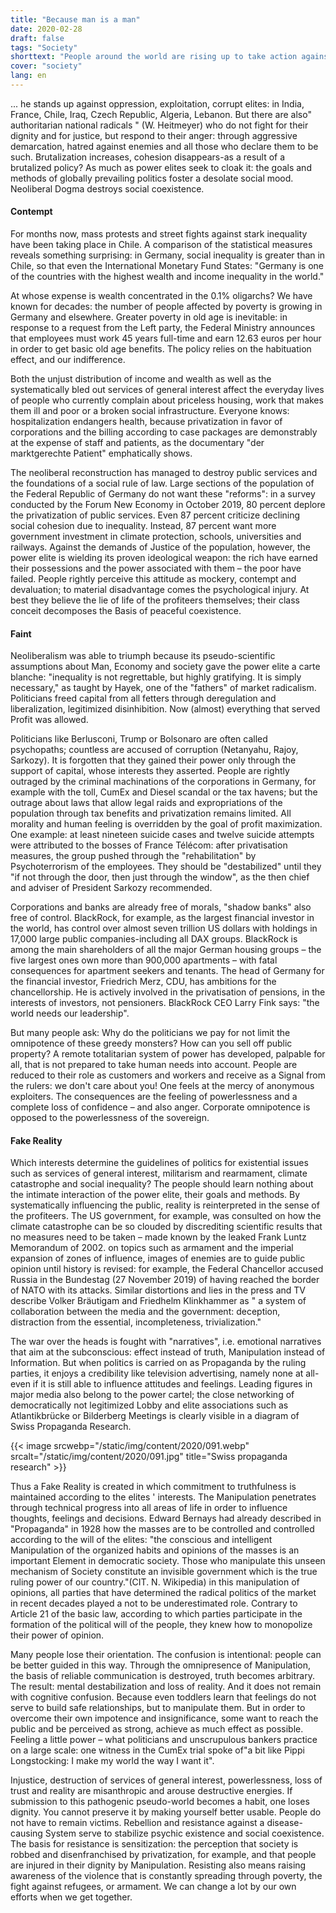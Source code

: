 ```yaml
---
title: "Because man is a man"
date: 2020-02-28
draft: false
tags: "Society"
shorttext: "People around the world are rising up to take action against exploitation and power elites. The threshold for violence decreases and one asks \"the brutalization of society\"?"
cover: "society"
lang: en
---
```


... he stands up against oppression, exploitation, corrupt elites: in India, France, Chile, Iraq, Czech Republic, Algeria, Lebanon. But there are also" authoritarian national radicals " (W. Heitmeyer) who do not fight for their dignity and for justice, but respond to their anger: through aggressive demarcation, hatred against enemies and all those who declare them to be such. Brutalization increases, cohesion disappears-as a result of a brutalized policy? As much as power elites seek to cloak it: the goals and methods of globally prevailing politics foster a desolate social mood. Neoliberal Dogma destroys social coexistence.

#### Contempt

For months now, mass protests and street fights against stark inequality have been taking place in Chile. A comparison of the statistical measures reveals something surprising: in Germany, social inequality is greater than in Chile, so that even the International Monetary Fund States: "Germany is one of the countries with the highest wealth and income inequality in the world."

At whose expense is wealth concentrated in the 0.1% oligarchs? We have known for decades: the number of people affected by poverty is growing in Germany and elsewhere. Greater poverty in old age is inevitable: in response to a request from the Left party, the Federal Ministry announces that employees must work 45 years full-time and earn 12.63 euros per hour in order to get basic old age benefits. The policy relies on the habituation effect, and our indifference.

Both the unjust distribution of income and wealth as well as the systematically bled out services of general interest affect the everyday lives of people who currently complain about priceless housing, work that makes them ill and poor or a broken social infrastructure. Everyone knows: hospitalization endangers health, because privatization in favor of corporations and the billing according to case packages are demonstrably at the expense of staff and patients, as the documentary "der marktgerechte Patient" emphatically shows.

The neoliberal reconstruction has managed to destroy public services and the foundations of a social rule of law. Large sections of the population of the Federal Republic of Germany do not want these "reforms": in a survey conducted by the Forum New Economy in October 2019, 80 percent deplore the privatization of public services. Even 87 percent criticize declining social cohesion due to inequality. Instead, 87 percent want more government investment in climate protection, schools, universities and railways. Against the demands of Justice of the population, however, the power elite is wielding its proven ideological weapon: the rich have earned their possessions and the power associated with them – the poor have failed. People rightly perceive this attitude as mockery, contempt and devaluation; to material disadvantage comes the psychological injury. At best they believe the lie of life of the profiteers themselves; their class conceit decomposes the Basis of peaceful coexistence.

#### Faint

Neoliberalism was able to triumph because its pseudo-scientific assumptions about Man, Economy and society gave the power elite a carte blanche: "inequality is not regrettable, but highly gratifying. It is simply necessary," as taught by Hayek, one of the "fathers" of market radicalism. Politicians freed capital from all fetters through deregulation and liberalization, legitimized disinhibition. Now (almost) everything that served Profit was allowed.

Politicians like Berlusconi, Trump or Bolsonaro are often called psychopaths; countless are accused of corruption (Netanyahu, Rajoy, Sarkozy). It is forgotten that they gained their power only through the support of capital, whose interests they asserted. People are rightly outraged by the criminal machinations of the corporations in Germany, for example with the toll, CumEx and Diesel scandal or the tax havens; but the outrage about laws that allow legal raids and expropriations of the population through tax benefits and privatization remains limited. All morality and human feeling is overridden by the goal of profit maximization. One example: at least nineteen suicide cases and twelve suicide attempts were attributed to the bosses of France Télécom: after privatisation measures, the group pushed through the "rehabilitation" by Psychoterrorism of the employees. They should be "destabilized" until they "if not through the door, then just through the window", as the then chief and adviser of President Sarkozy recommended.

Corporations and banks are already free of morals, "shadow banks" also free of control. BlackRock, for example, as the largest financial investor in the world, has control over almost seven trillion US dollars with holdings in 17,000 large public companies-including all DAX groups. BlackRock is among the main shareholders of all the major German housing groups – the five largest ones own more than 900,000 apartments – with fatal consequences for apartment seekers and tenants. The head of Germany for the financial investor, Friedrich Merz, CDU, has ambitions for the chancellorship. He is actively involved in the privatisation of pensions, in the interests of investors, not pensioners. BlackRock CEO Larry Fink says: "the world needs our leadership".

But many people ask: Why do the politicians we pay for not limit the omnipotence of these greedy monsters? How can you sell off public property? A remote totalitarian system of power has developed, palpable for all, that is not prepared to take human needs into account. People are reduced to their role as customers and workers and receive as a Signal from the rulers: we don't care about you! One feels at the mercy of anonymous exploiters. The consequences are the feeling of powerlessness and a complete loss of confidence – and also anger. Corporate omnipotence is opposed to the powerlessness of the sovereign.

####  Fake Reality

Which interests determine the guidelines of politics for existential issues such as services of general interest, militarism and rearmament, climate catastrophe and social inequality? The people should learn nothing about the intimate interaction of the power elite, their goals and methods. By systematically influencing the public, reality is reinterpreted in the sense of the profiteers. The US government, for example, was consulted on how the climate catastrophe can be so clouded by discrediting scientific results that no measures need to be taken – made known by the leaked Frank Luntz Memorandum of 2002. on topics such as armament and the imperial expansion of zones of influence, images of enemies are to guide public opinion until history is revised: for example, the Federal Chancellor accused Russia in the Bundestag (27 November 2019) of having reached the border of NATO with its attacks. Similar distortions and lies in the press and TV describe Volker Bräutigam and Friedhelm Klinkhammer as " a system of collaboration between the media and the government: deception, distraction from the essential, incompleteness, trivialization." 

The war over the heads is fought with "narratives", i.e. emotional narratives that aim at the subconscious: effect instead of truth, Manipulation instead of Information. But when politics is carried on as Propaganda by the ruling parties, it enjoys a credibility like television advertising, namely none at all-even if it is still able to influence attitudes and feelings. Leading figures in major media also belong to the power cartel; the close networking of democratically not legitimized Lobby and elite associations such as Atlantikbrücke or Bilderberg Meetings is clearly visible in a diagram of Swiss Propaganda Research.

{{< image srcwebp="/static/img/content/2020/091.webp" srcalt="/static/img/content/2020/091.jpg" title="Swiss propaganda research" >}}

Thus a Fake Reality is created in which commitment to truthfulness is maintained according to the elites ' interests. The Manipulation penetrates through technical progress into all areas of life in order to influence thoughts, feelings and decisions. Edward Bernays had already described in "Propaganda" in 1928 how the masses are to be controlled and controlled according to the will of the elites: "the conscious and intelligent Manipulation of the organized habits and opinions of the masses is an important Element in democratic society. Those who manipulate this unseen mechanism of Society constitute an invisible government which is the true ruling power of our country."(CIT. N. Wikipedia) in this manipulation of opinions, all parties that have determined the radical politics of the market in recent decades played a not to be underestimated role. Contrary to Article 21 of the basic law, according to which parties participate in the formation of the political will of the people, they knew how to monopolize their power of opinion.

Many people lose their orientation. The confusion is intentional: people can be better guided in this way. Through the omnipresence of Manipulation, the basis of reliable communication is destroyed, truth becomes arbitrary. The result: mental destabilization and loss of reality. And it does not remain with cognitive confusion. Because even toddlers learn that feelings do not serve to build safe relationships, but to manipulate them. But in order to overcome their own impotence and insignificance, some want to reach the public and be perceived as strong, achieve as much effect as possible. Feeling a little power – what politicians and unscrupulous bankers practice on a large scale: one witness in the CumEx trial spoke of"a bit like Pippi Longstocking: I make my world the way I want it".

Injustice, destruction of services of general interest, powerlessness, loss of trust and reality are misanthropic and arouse destructive energies. If submission to this pathogenic pseudo-world becomes a habit, one loses dignity. You cannot preserve it by making yourself better usable. People do not have to remain victims. Rebellion and resistance against a disease-causing System serve to stabilize psychic existence and social coexistence. The basis for resistance is sensitization: the perception that society is robbed and disenfranchised by privatization, for example, and that people are injured in their dignity by Manipulation. Resisting also means raising awareness of the violence that is constantly spreading through poverty, the fight against refugees, or armament. We can change a lot by our own efforts when we get together.


